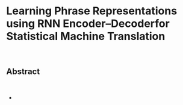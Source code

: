# Learning Phrase Representations using RNN Encoder–Decoderfor Statistical Machine Translation

<br>

## Abstract

<br>

- 

